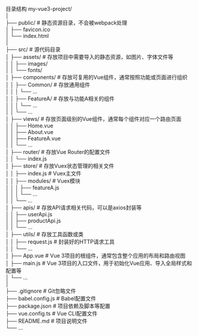 目录结构
my-vue3-project/  
│  
├── public/                       # 静态资源目录，不会被webpack处理  
│   ├── favicon.ico  
│   └── index.html  
│  
├── src/                          # 源代码目录  
│   ├── assets/                   # 存放项目中需要导入的静态资源，如图片、字体文件等  
│   │   ├── images/  
│   │   └── fonts/  
│   ├── components/               # 存放可复用的Vue组件，通常按照功能或页面进行组织  
│   │   ├── Common/               # 存放通用组件  
│   │   │   └── ...  
│   │   ├── FeatureA/             # 存放与功能A相关的组件  
│   │   │   └── ...  
│   │   └── ...  
│   ├── views/                    # 存放页面级别的Vue组件，通常每个组件对应一个路由页面  
│   │   ├── Home.vue  
│   │   ├── About.vue  
│   │   ├── FeatureA.vue  
│   │   └── ...  
│   ├── router/                   # 存放Vue Router的配置文件  
│   │   └── index.js  
│   ├── store/                    # 存放Vuex状态管理的相关文件  
│   │   ├── index.js              # Vuex主文件  
│   │   ├── modules/              # Vuex模块  
│   │   │   ├── featureA.js  
│   │   │   └── ...  
│   │   └── ...  
│   ├── apis/                     # 存放API请求相关代码，可以是axios封装等  
│   │   ├── userApi.js  
│   │   ├── productApi.js  
│   │   └── ...  
│   ├── utils/                    # 存放工具函数或类  
│   │   ├── request.js            # 封装好的HTTP请求工具  
│   │   └── ...  
│   ├── App.vue                   # Vue 3项目的根组件，通常包含整个应用的布局和路由视图  
│   ├── main.js                   # Vue 3项目的入口文件，用于初始化Vue应用、导入全局样式和配置等  
│   └── ...  
│  
├── .gitignore                    # Git忽略文件  
├── babel.config.js               # Babel配置文件  
├── package.json                  # 项目依赖及脚本等配置  
├── vue.config.ts                 # Vue CLI配置文件  
├── README.md                     # 项目说明文件  
└── ...
